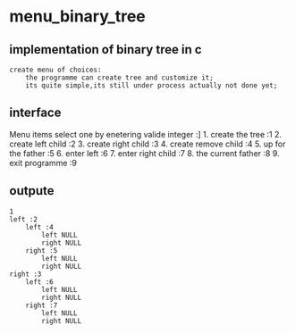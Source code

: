 # menu_binary_tree

## implementation of binary tree in c

    create menu of choices:
        the programme can create tree and customize it;
        its quite simple,its still under process actually not done yet;

## interface 
Menu items select one by enetering valide integer :] 
    1. create the tree                 :1
    2. create left  child              :2
    3. create right child              :3
    4. create remove  child            :4
    5. up for the father               :5
    6. enter left                      :6
    7. enter right child               :7
    8. the current father              :8
    9. exit programme                  :9

## outpute
    1
    left :2
        left :4
            left NULL
            right NULL
        right :5
            left NULL
            right NULL
    right :3
        left :6
            left NULL
            right NULL
        right :7
            left NULL
            right NULL
